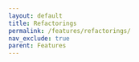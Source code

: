 ```yaml
---
layout: default
title: Refactorings
permalink: /features/refactorings/
nav_exclude: true
parent: Features
---
```



